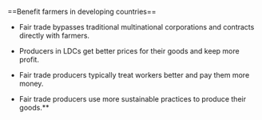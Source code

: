 ==Benefit farmers in developing countries==

  

- Fair trade bypasses traditional multinational corporations and contracts directly with farmers.
    

  

- Producers in LDCs get better prices for their goods and keep more profit.
    

  

- Fair trade producers typically treat workers better and pay them more money. 
    

  

- Fair trade producers use more sustainable practices to produce their goods.**